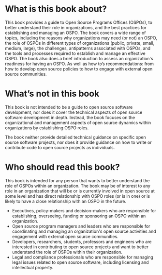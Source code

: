# What is this book about?

This book provides a guide to Open Source Programs Offices (OSPOs), to better understand their role in organizations, and the best practices for 
establishing and managing an OSPO. The book covers a wide range of topics, including the reasons why organizations may need (or not) an OSPO, the 
role of OSPOs in different types of organizations (public, private, small, medium, large), the challenges, antipatterns associated with OSPOs, and the 
tools and processes required to establish and manage an effective OSPO. The book also does a brief introduction to assess an organization's readiness 
for having an OSPO. As well as how to’s recommendations: from how to develop open source policies to how to engage with external open source communities.

# What’s not in this book

This book is not intended to be a guide to open source software development, nor does it cover the technical aspects of open source software development 
in depth. Instead, the book focuses on the organizational and management aspects of open source dynamics within organizations by establishing OSPO roles. 

The book neither provide detailed technical guidance on specific open source software projects, nor does it provide guidance on how to write or contribute 
code to open source projects as individuals.

# Who should read this book?

This book is intended for any person that wants to better understand the role of OSPOs within an organization. The book may be of interest to any role 
in an organization that will be or is currently involved in open source at some level and has direct relationship with OSPO roles (or is in one) or is 
likely to have a close relationship with an OSPO in the future.

* Executives, policy-makers and decision-makers who are responsible for establishing, overseeing, funding or sponsoring an OSPO within an organization.
* Open source program managers and leaders who are responsible for coordinating and managing an organization's open source activities and engagement with external open source communities.
* Developers, researchers, students, professors and engineers who are interested in contributing to open source projects and want to better understand the role of OSPOs within their organization.
* Legal and compliance professionals who are responsible for managing legal issues related to open source software, including licensing and intellectual property.

